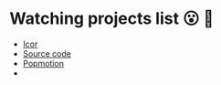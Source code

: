 # Watching projects list 😮 🙈

- [Icor](http://collinhover.com/lab/ichor/) 
- [Source code](https://github.com/collinhover/ichor)
- [Popmotion](https://github.com/Popmotion/popmotion)
- [](https://github.com/wulkano/kap)
